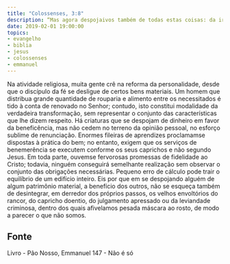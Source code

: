 ```yaml
---
title: "Colossenses, 3:8"
description: “Mas agora despojai­vos também de todas estas coisas: da ira, da cólera, da malícia, da maledicência, das palavras torpes de vossa boca.” - Paulo
date: 2019-02-01 19:00:00
topics: 
- evangelho
- biblia
- jesus
- colossenses
- emmanuel
---
```



Na atividade religiosa, muita gente crê na reforma da personalidade, desde
que o discípulo da fé se desligue de certos bens materiais.
Um homem que distribua grande quantidade de rouparia e alimento entre os
necessitados é tido à conta de renovado no Senhor; contudo, isto constitui
modalidade da verdadeira transformação, sem representar o conjunto das
características que lhe dizem respeito.
Há criaturas que se despojam de dinheiro em favor da beneficência, mas
não cedem no terreno da opinião pessoal, no esforço sublime de renunciação.
Enormes fileiras de aprendizes proclamam­se dispostas à prática do bem;
no entanto, exigem que os serviços de benemerência se executem conforme os seus
caprichos e não segundo Jesus.
Em toda parte, ouvem­se fervorosas promessas de fidelidade ao Cristo;
todavia, ninguém conseguirá semelhante realização sem observar o conjunto das
obrigações necessárias.
Pequeno erro de cálculo pode trair o equilíbrio de um edifício inteiro. Eis
por que em se despojando alguém de algum patrimônio material, a benefício dos
outros, não se esqueça também de desintegrar, em derredor dos próprios passos, os
velhos envoltórios do rancor, do capricho doentio, do julgamento apressado ou da
leviandade criminosa, dentro dos quais afivelamos pesada máscara ao rosto, de
modo a parecer o que não somos.




## Fonte
Livro - Pão Nosso, Emmanuel
147 - Não é só
